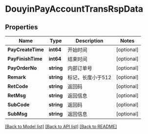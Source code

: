 # DouyinPayAccountTransRspData

## Properties

Name | Type | Description | Notes
------------ | ------------- | ------------- | -------------
**PayCreateTime** | **int64** | 开始时间 | [optional] 
**PayFinishTime** | **int64** | 结束时间 | [optional] 
**PayOrderNo** | **string** | 内部订单号 | [optional] 
**Remark** | **string** | 标记，长度小于512 | [optional] 
**RetCode** | **string** | 返回码 | [optional] 
**RetMsg** | **string** | 返回信息 | [optional] 
**SubCode** | **string** | 返回码 | [optional] 
**SubMsg** | **string** | 返回信息 | [optional] 

[[Back to Model list]](../README.md#documentation-for-models) [[Back to API list]](../README.md#documentation-for-api-endpoints) [[Back to README]](../README.md)


